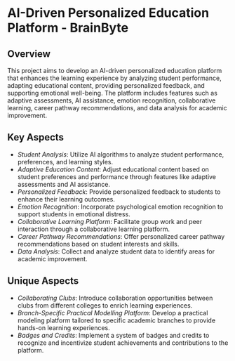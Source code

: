 # AI-Driven Personalized Education Platform - BrainByte

## Overview

This project aims to develop an AI-driven personalized education platform that enhances the learning experience by analyzing student performance, adapting educational content, providing personalized feedback, and supporting emotional well-being. The platform includes features such as adaptive assessments, AI assistance, emotion recognition, collaborative learning, career pathway recommendations, and data analysis for academic improvement.

## Key Aspects

- *Student Analysis*: Utilize AI algorithms to analyze student performance, preferences, and learning styles.
- *Adaptive Education Content*: Adjust educational content based on student preferences and performance through features like adaptive assessments and AI assistance.
- *Personalized Feedback*: Provide personalized feedback to students to enhance their learning outcomes.
- *Emotion Recognition*: Incorporate psychological emotion recognition to support students in emotional distress.
- *Collaborative Learning Platform*: Facilitate group work and peer interaction through a collaborative learning platform.
- *Career Pathway Recommendations*: Offer personalized career pathway recommendations based on student interests and skills.
- *Data Analysis*: Collect and analyze student data to identify areas for academic improvement.

## Unique Aspects

- *Collaborating Clubs*: Introduce collaboration opportunities between clubs from different colleges to enrich learning experiences.
- *Branch-Specific Practical Modelling Platform*: Develop a practical modeling platform tailored to specific academic branches to provide hands-on learning experiences.
- *Badges and Credits*: Implement a system of badges and credits to recognize and incentivize student achievements and contributions to the platform.
